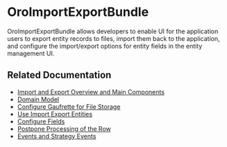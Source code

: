 <a id="bundle-docs-platform-import-export-bundle"></a>

# OroImportExportBundle

OroImportExportBundle allows developers to enable UI for the application users to export entity records to files, import them back to the application, and configure the import/export options for entity fields in the entity management UI.

## Related Documentation

* [Import and Export Overview and Main Components](../../../backend/integrations/import-export/overview.md#dev-integrations-import-export-overview)
* [Domain Model](../../../backend/integrations/import-export/domain-model.md#dev-integrations-import-export-domain)
* [Configure Gaufrette for File Storage](../../../backend/integrations/import-export/gaufrette.md#dev-integrations-import-export-gaufrette)
* [Use Import Export Entities](../../../backend/integrations/import-export/import-export.md#dev-integrations-import-export-entities)
* [Configure Fields](../../../backend/integrations/import-export/fields-configuration.md#dev-integrations-imports-export-fields)
* [Postpone Processing of the Row](../../../backend/integrations/import-export/rows-postponing.md#dev-integrations-import-export-postponing-rows)
* [Events and Strategy Events](../../../backend/integrations/import-export/events.md#dev-integrations-import-export-events)

<!-- Frontend -->
